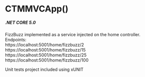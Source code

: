 # CTMMVCApp()
<h5>.NET CORE 5.0</h5>
FizzBuzz implemented as a service injected on the home controller.
<br>
Endpoints: <br>
https://localhost:5001/home/fizzbuzz/2
<br>
https://localhost:5001/home/fizzbuzz/15
<br>
https://localhost:5001/home/fizzbuzz/25
<br>
https://localhost:5001/home/fizzbuzz/100
<br>

Unit tests project included using xUNIT

